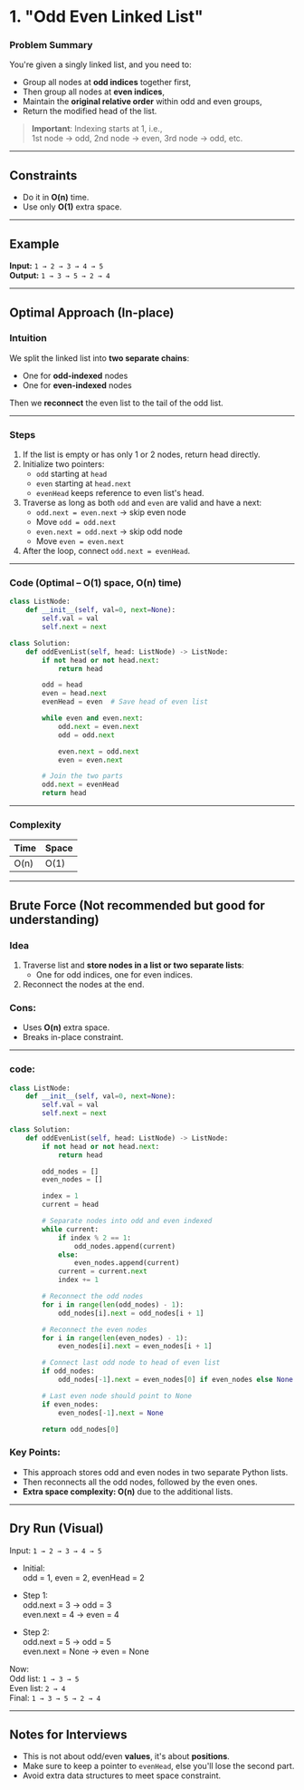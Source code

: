 # 1. **"Odd Even Linked List"**
###  **Problem Summary**
You're given a singly linked list, and you need to:
- Group all nodes at **odd indices** together first,
- Then group all nodes at **even indices**,
- Maintain the **original relative order** within odd and even groups,
- Return the modified head of the list.

>  **Important**: Indexing starts at 1, i.e.,  
1st node → odd, 2nd node → even, 3rd node → odd, etc.

---

##  Constraints
- Do it in **O(n)** time.
- Use only **O(1)** extra space.

---

##  Example

**Input:** `1 → 2 → 3 → 4 → 5`  
**Output:** `1 → 3 → 5 → 2 → 4`  

---

##  Optimal Approach (In-place)
###  Intuition
We split the linked list into **two separate chains**:
- One for **odd-indexed** nodes
- One for **even-indexed** nodes

Then we **reconnect** the even list to the tail of the odd list.

---

###  Steps
1. If the list is empty or has only 1 or 2 nodes, return head directly.
2. Initialize two pointers:
   - `odd` starting at `head`
   - `even` starting at `head.next`
   - `evenHead` keeps reference to even list's head.
3. Traverse as long as both `odd` and `even` are valid and have a next:
   - `odd.next = even.next` → skip even node
   - Move `odd = odd.next`
   - `even.next = odd.next` → skip odd node
   - Move `even = even.next`
4. After the loop, connect `odd.next = evenHead`.

---

###  Code (Optimal – O(1) space, O(n) time)

```python
class ListNode:
    def __init__(self, val=0, next=None):
        self.val = val
        self.next = next

class Solution:
    def oddEvenList(self, head: ListNode) -> ListNode:
        if not head or not head.next:
            return head

        odd = head
        even = head.next
        evenHead = even  # Save head of even list

        while even and even.next:
            odd.next = even.next
            odd = odd.next

            even.next = odd.next
            even = even.next

        # Join the two parts
        odd.next = evenHead
        return head
```

---
###  Complexity

| Time | Space |
|------|-------|
| O(n) | O(1)  |

---

##  Brute Force (Not recommended but good for understanding)

###  Idea
1. Traverse list and **store nodes in a list or two separate lists**:
   - One for odd indices, one for even indices.
2. Reconnect the nodes at the end.

###  Cons:
- Uses **O(n)** extra space.
- Breaks in-place constraint.
---

###  code:

```python
class ListNode:
    def __init__(self, val=0, next=None):
        self.val = val
        self.next = next

class Solution:
    def oddEvenList(self, head: ListNode) -> ListNode:
        if not head or not head.next:
            return head

        odd_nodes = []
        even_nodes = []

        index = 1
        current = head

        # Separate nodes into odd and even indexed
        while current:
            if index % 2 == 1:
                odd_nodes.append(current)
            else:
                even_nodes.append(current)
            current = current.next
            index += 1

        # Reconnect the odd nodes
        for i in range(len(odd_nodes) - 1):
            odd_nodes[i].next = odd_nodes[i + 1]

        # Reconnect the even nodes
        for i in range(len(even_nodes) - 1):
            even_nodes[i].next = even_nodes[i + 1]

        # Connect last odd node to head of even list
        if odd_nodes:
            odd_nodes[-1].next = even_nodes[0] if even_nodes else None

        # Last even node should point to None
        if even_nodes:
            even_nodes[-1].next = None

        return odd_nodes[0]
```

###  Key Points:
- This approach stores odd and even nodes in two separate Python lists.
- Then reconnects all the odd nodes, followed by the even ones.
- **Extra space complexity: O(n)** due to the additional lists.
---

##  Dry Run (Visual)

Input: `1 → 2 → 3 → 4 → 5`

- Initial:  
  odd = 1, even = 2, evenHead = 2

- Step 1:  
  odd.next = 3 → odd = 3  
  even.next = 4 → even = 4

- Step 2:  
  odd.next = 5 → odd = 5  
  even.next = None → even = None

Now:  
Odd list: `1 → 3 → 5`  
Even list: `2 → 4`  
Final: `1 → 3 → 5 → 2 → 4`

---

##  Notes for Interviews

- This is not about odd/even **values**, it's about **positions**.
- Make sure to keep a pointer to `evenHead`, else you'll lose the second part.
- Avoid extra data structures to meet space constraint.